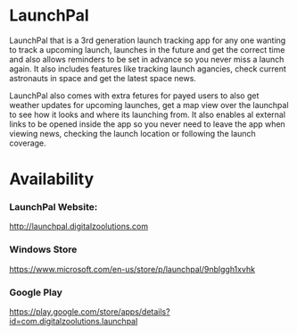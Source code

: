 # LaunchPal
LaunchPal that is a 3rd generation launch tracking app for any one wanting to track a upcoming launch, launches in the future and get the correct time and also allows reminders to be set in advance so you never miss a launch again. It also includes features like tracking launch agancies, check current astronauts in space and get the latest space news.

LaunchPal also comes with extra fetures for payed users to also get weather updates for upcoming launches, get a map view over the launchpal to see how it looks and where its launching from. It also enables al external links to be opened inside the app so you never need to leave the app when viewing news, checking the launch location or following the launch coverage.

# Availability
### LaunchPal Website:
http://launchpal.digitalzoolutions.com
### Windows Store
https://www.microsoft.com/en-us/store/p/launchpal/9nblggh1xvhk
### Google Play
https://play.google.com/store/apps/details?id=com.digitalzoolutions.launchpal
